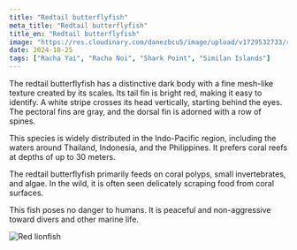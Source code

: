 ```yaml
---
title: "Redtail butterflyfish"
meta_title: "Redtail butterflyfish"
title_en: "Redtail butterflyfish"
image: "https://res.cloudinary.com/danezbcu5/image/upload/v1729532733/redtail-butterflyfish_og4qds.png"
date: 2024-10-25
tags: ["Racha Yai", "Racha Noi", "Shark Point", "Similan Islands"]
---
```


The redtail butterflyfish has a distinctive dark body with a fine mesh-like texture created by its scales. Its tail fin is bright red, making it easy to identify. A white stripe crosses its head vertically, starting behind the eyes. The pectoral fins are gray, and the dorsal fin is adorned with a row of spines.

This species is widely distributed in the Indo-Pacific region, including the waters around Thailand, Indonesia, and the Philippines. It prefers coral reefs at depths of up to 30 meters.

The redtail butterflyfish primarily feeds on coral polyps, small invertebrates, and algae. In the wild, it is often seen delicately scraping food from coral surfaces.

This fish poses no danger to humans. It is peaceful and non-aggressive toward divers and other marine life.

![Red lionfish](https://res.cloudinary.com/danezbcu5/image/upload/v1729357143/redtail-butterflyfish_ugsreh.png "Red lionfish")
